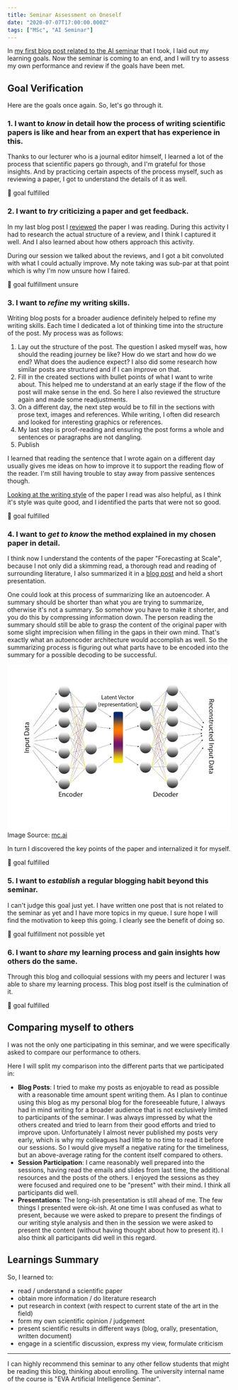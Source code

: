 ```yaml
---
title: Seminar Assessment on Oneself
date: "2020-07-07T17:00:00.000Z"
tags: ["MSc", "AI Seminar"]
---
```


In [my first blog post related to the AI seminar](../0002-ai-seminar-intro) that I took, I laid out my
learning goals. Now the seminar is coming to an end, and I will try to assess my own performance and review
if the goals have been met.

## Goal Verification

Here are the goals once again. So, let's go through it.

### 1. I want to _know_ in detail how the process of writing scientific papers is like and hear from an expert that has experience in this.

Thanks to our lecturer who is a journal editor himself, I learned a lot of the process that scientific papers go
through, and I'm grateful for those insights. And by practicing certain aspects of the process myself, such as reviewing
a paper, I got to understand the details of it as well.

:100: goal fulfilled

### 2. I want to _try_ criticizing a paper and get feedback.

In my last blog post I [reviewed](../0007-forecasting-at-scale-review) the paper I was reading. During this activity
I had to research the actual structure of a review, and I think I captured it well. And I also learned about how others
approach this activity.

During our session we talked about the reviews, and I got a bit convoluted with what I could actually improve. My note
taking was sub-par at that point which is why I'm now unsure how I faired.

:white_square_button: goal fulfillment unsure

### 3. I want to _refine_ my writing skills.

Writing blog posts for a broader audience definitely helped to refine my writing skills.
Each time I dedicated a lot of thinking time into the structure of the post. My process was as follows:

1. Lay out the structure of the post. The question I asked myself was, how should the reading journey be like? How do we
   start and how do we end? What does the audience expect? I also did some research how similar posts are structured and
   if I can improve on that.
1. Fill in the created sections with bullet points of what I want to write about. This helped me to understand at an
   early stage if the flow of the post will make sense in the end. So here I also reviewed the structure again and made
   some readjustments.
1. On a different day, the next step would be to fill in the sections with prose text, images and references. While
   writing, I often did research and looked for interesting graphics or references.
1. My last step is proof-reading and ensuring the post forms a whole and sentences or paragraphs are not dangling.
1. Publish

I learned that reading the sentence that I wrote again on a different day usually gives me ideas on how to improve it to
support the reading flow of the reader. I'm still having trouble to stay away from passive sentences though.

[Looking at the writing style](../0004-dissecting-paper-style) of the paper I read was also helpful, as I think
it's style was quite good, and I identified the parts that were not so good.

:100: goal fulfilled

### 4. I want to _get to know_ the method explained in my chosen paper in detail.

I think now I understand the contents of the paper "Forecasting at Scale", because I not only did a skimming read, a
thorough read and reading of surrounding literature, I also summarized it in a [blog post](../0006-forecasting-at-scale-content)
and held a short presentation.

One could look at this process of summarizing like an autoencoder. A summary should be shorter than what
you are trying to summarize, otherwise it's not a summary. So somehow you have to make it shorter, and you do this by
compressing information down. The person reading the summary should still be able to grasp the content of the original
paper with some slight imprecision when filling in the gaps in their own mind. That's exactly what an autoencoder
architecture would accomplish as well. So the summarizing process is figuring out what parts have to be encoded into the
summary for a possible decoding to be successful.

![autoencoder](autoencoder.png)
Image Source: [mc.ai](https://mc.ai/variational-autoencoders-an-intuitive-explanation-some-keras-code-2/)

In turn I discovered the key points of the paper and internalized it for myself.

:100: goal fulfilled

### 5. I want to _establish_ a regular blogging habit beyond this seminar.

I can't judge this goal just yet. I have written one post that is not related to the seminar as yet and I have
more topics in my queue. I sure hope I will find the motivation to keep this going. I clearly see the benefit of doing
so.

:white_square_button: goal fulfillment not possible yet

### 6. I want to _share_ my learning process and gain insights how others do the same.

Through this blog and colloquial sessions with my peers and lecturer I was able to share my learning process. This blog
post itself is the culmination of it.

:100: goal fulfilled

## Comparing myself to others

I was not the only one participating in this seminar, and we were specifically asked to compare our performance to
others.

Here I will split my comparison into the different parts that we participated in:

- **Blog Posts**: I tried to make my posts as enjoyable to read as possible with a reasonable time amount spent writing
  them. As I plan to continue using this blog as my personal blog for the foreseeable future, I always had in mind
  writing for a broader audience that is not exclusively limited to participants of the seminar. I was always impressed
  by what the others created and tried to learn from their good efforts and tried to improve upon. Unfortunately I
  almost never published my posts very early, which is why my colleagues had little to no time to read it before our
  sessions. So I would give myself a negative rating for the timeliness, but an above-average rating for the content
  itself compared to others.
- **Session Participation**: I came reasonably well prepared into the sessions, having read the emails and slides from
  last time, the additional resources and the posts of the others. I enjoyed the sessions as they were focused and
  required one to be "present" with their mind. I think all participants did well.
- **Presentations**: The long-ish presentation is still ahead of me. The few things I presented were ok-ish. At one time
  I was confused as what to present, because we were asked to prepare to present the findings of our writing style
  analysis and then in the session we were asked to present the content (without having thought about how to present it).
  I also think all participants did well in this regard.

## Learnings Summary

So, I learned to:

- read / understand a scientific paper
- obtain more information / do literature research
- put research in context (with respect to current state of the art in the field)
- form my own scientific opinion / judgement
- present scientific results in different ways (blog, orally, presentation, written document)
- engage in a scientific discussion, express my view, formulate criticism

---

I can highly recommend this seminar to any other fellow students that might be reading this blog, thinking about
enrolling. The university internal name of the course is "EVA Artificial Intelligence Seminar".
